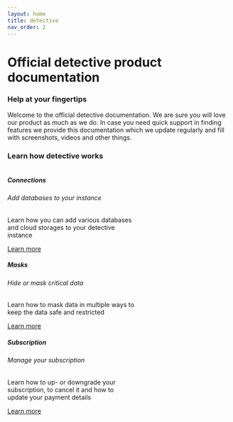 ```yaml
---
layout: home
title: detective
nav_order: 2
---
```


# Official detective product documentation
### Help at your fingertips

Welcome to the official detective documentation. We are sure you will love our product as much as we do.
In case you need quick support in finding features we provide this documentation which we update regularly and fill with screenshots, videos and other things.



### Learn how detective works

<div>
    <div class="card" style="width: 18rem; float: left;">
      <div class="card-body">
        <h5 class="card-title">Connections</h5>
        <h6 class="card-subtitle mb-2 text-muted">Add databases to your instance</h6>
        <p class="card-text">Learn how you can add various databases and cloud storages to your detective instance</p>
        <a href="./subscription/connections.md" class="btn btn-primary">Learn more</a>
      </div>
    </div>
    <div class="card" style="width: 18rem; float: left;">
      <div class="card-body">
        <h5 class="card-title">Masks</h5>
        <h6 class="card-subtitle mb-2 text-muted">Hide or mask critical data</h6>
        <p class="card-text">Learn how to mask data in multiple ways to keep the data safe and restricted</p>
        <a href="./subscription/masking.md" class="btn btn-primary">Learn more</a>
      </div>
    </div>
    <div class="card" style="width: 18rem; float: left;">
      <div class="card-body">
        <h5 class="card-title">Subscription</h5>
        <h6 class="card-subtitle mb-2 text-muted">Manage your subscription</h6>
        <p class="card-text">Learn how to up- or downgrade your subscription, to cancel it and how to update your payment details</p>
        <a href="./subscription/subscription.md" class="btn btn-primary">Learn more</a>
      </div>
    </div>
</div>

